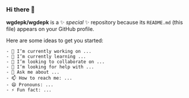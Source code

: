 ### Hi there 👋


**wgdepk/wgdepk** is a ✨ _special_ ✨ repository because its `README.md` (this file) appears on your GitHub profile.

Here are some ideas to get you started:
```
- 🔭 I’m currently working on ...
- 🌱 I’m currently learning ...
- 👯 I’m looking to collaborate on ...
- 🤔 I’m looking for help with ...
- 💬 Ask me about ...
- 📫 How to reach me: ...
- 😄 Pronouns: ...
- ⚡ Fun fact: ...
```
